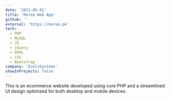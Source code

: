 ```yaml
---
date: '2021-05-01'
title: 'Moreo Web App'
github: ''
external: 'https://moreo.pk'
tech:
  - PHP
  - MySQL
  - JS
  - jQuery
  - HTML
  - CSS
  - Bootstrap
company: 'EvolvSystems'
showInProjects: false
---
```


This is an ecommerce website developed using core PHP and a streamlined UI design optimized for both desktop and mobile devices.

